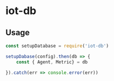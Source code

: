 # iot-db

## Usage

``` js
const setupDatabase = require('iot-db')

setupDabase(config).then(db => {
    const { Agent, Metric} = db

}).catch(err => console.error(err))
```
